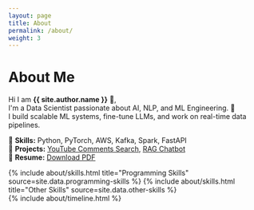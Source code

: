 ```yaml
---
layout: page
title: About
permalink: /about/
weight: 3
---
```


# **About Me**

Hi I am **{{ site.author.name }}** :wave:,<br>
I'm a Data Scientist passionate about AI, NLP, and ML Engineering. 🚀  
I build scalable ML systems, fine-tune LLMs, and work on real-time data pipelines.

📌 **Skills:** Python, PyTorch, AWS, Kafka, Spark, FastAPI  
📌 **Projects:** [YouTube Comments Search](https://github.com/Sudhanshu3939/youtube-comments-search), [RAG Chatbot](#)  
📌 **Resume:** [Download PDF](assets/Resume_Sudhanshu_Manohar_Resume_v4.4.pdf)

<div class="row">
{% include about/skills.html title="Programming Skills" source=site.data.programming-skills %}
{% include about/skills.html title="Other Skills" source=site.data.other-skills %}
</div>

<div class="row">
{% include about/timeline.html %}
</div>